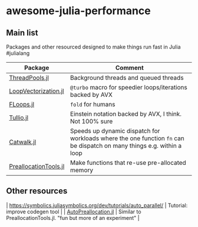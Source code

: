 # awesome-julia-performance

## Main list
Packages and other resourced designed to make things run fast in Julia #julialang

| Package | Comment |
| ------- | ------- |
| [ThreadPools.jl](https://github.com/tro3/ThreadPools.jl) | Background threads and queued threads  |
| [LoopVectorization.jl](https://github.com/JuliaSIMD/LoopVectorization.jl) | `@turbo` macro for speedier loops/iterations backed by AVX  |
| [FLoops.jl](https://github.com/JuliaFolds/FLoops.jl) | `fold` for humans  |
| [Tullio.jl](https://github.com/mcabbott/Tullio.jl) | Einstein notation backed by AVX, I think. Not 100% sure  |
| [Catwalk.jl](github.com/tisztamo/Catwalk.jl/) | Speeds up dynamic dispatch for workloads where the one function `fn` can be dispatch on many things e.g. within a loop |
| [PreallocationTools.jl](https://github.com/SciML/PreallocationTools.jl) | Make functions that re-use pre-allocated memory |
 

## Other resources

 | https://symbolics.juliasymbolics.org/dev/tutorials/auto_parallel/ | Tutorial: improve codegen tool | 
 | [AutoPreallocation.jl](https://github.com/oxinabox/AutoPreallocation.jl) |  Similar to PreallocationTools.jl. "fun but more of an experiment" |
 
